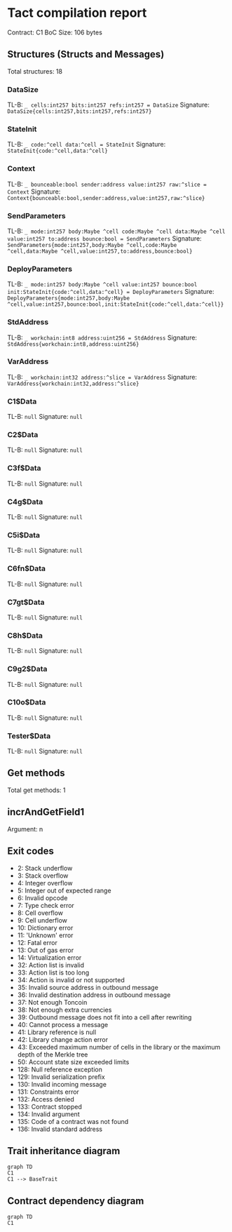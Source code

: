 # Tact compilation report

Contract: C1
BoC Size: 106 bytes

## Structures (Structs and Messages)

Total structures: 18

### DataSize

TL-B: `_ cells:int257 bits:int257 refs:int257 = DataSize`
Signature: `DataSize{cells:int257,bits:int257,refs:int257}`

### StateInit

TL-B: `_ code:^cell data:^cell = StateInit`
Signature: `StateInit{code:^cell,data:^cell}`

### Context

TL-B: `_ bounceable:bool sender:address value:int257 raw:^slice = Context`
Signature: `Context{bounceable:bool,sender:address,value:int257,raw:^slice}`

### SendParameters

TL-B: `_ mode:int257 body:Maybe ^cell code:Maybe ^cell data:Maybe ^cell value:int257 to:address bounce:bool = SendParameters`
Signature: `SendParameters{mode:int257,body:Maybe ^cell,code:Maybe ^cell,data:Maybe ^cell,value:int257,to:address,bounce:bool}`

### DeployParameters

TL-B: `_ mode:int257 body:Maybe ^cell value:int257 bounce:bool init:StateInit{code:^cell,data:^cell} = DeployParameters`
Signature: `DeployParameters{mode:int257,body:Maybe ^cell,value:int257,bounce:bool,init:StateInit{code:^cell,data:^cell}}`

### StdAddress

TL-B: `_ workchain:int8 address:uint256 = StdAddress`
Signature: `StdAddress{workchain:int8,address:uint256}`

### VarAddress

TL-B: `_ workchain:int32 address:^slice = VarAddress`
Signature: `VarAddress{workchain:int32,address:^slice}`

### C1$Data

TL-B: `null`
Signature: `null`

### C2$Data

TL-B: `null`
Signature: `null`

### C3f$Data

TL-B: `null`
Signature: `null`

### C4g$Data

TL-B: `null`
Signature: `null`

### C5i$Data

TL-B: `null`
Signature: `null`

### C6fn$Data

TL-B: `null`
Signature: `null`

### C7gt$Data

TL-B: `null`
Signature: `null`

### C8h$Data

TL-B: `null`
Signature: `null`

### C9g2$Data

TL-B: `null`
Signature: `null`

### C10o$Data

TL-B: `null`
Signature: `null`

### Tester$Data

TL-B: `null`
Signature: `null`

## Get methods

Total get methods: 1

## incrAndGetField1

Argument: n

## Exit codes

- 2: Stack underflow
- 3: Stack overflow
- 4: Integer overflow
- 5: Integer out of expected range
- 6: Invalid opcode
- 7: Type check error
- 8: Cell overflow
- 9: Cell underflow
- 10: Dictionary error
- 11: 'Unknown' error
- 12: Fatal error
- 13: Out of gas error
- 14: Virtualization error
- 32: Action list is invalid
- 33: Action list is too long
- 34: Action is invalid or not supported
- 35: Invalid source address in outbound message
- 36: Invalid destination address in outbound message
- 37: Not enough Toncoin
- 38: Not enough extra currencies
- 39: Outbound message does not fit into a cell after rewriting
- 40: Cannot process a message
- 41: Library reference is null
- 42: Library change action error
- 43: Exceeded maximum number of cells in the library or the maximum depth of the Merkle tree
- 50: Account state size exceeded limits
- 128: Null reference exception
- 129: Invalid serialization prefix
- 130: Invalid incoming message
- 131: Constraints error
- 132: Access denied
- 133: Contract stopped
- 134: Invalid argument
- 135: Code of a contract was not found
- 136: Invalid standard address

## Trait inheritance diagram

```mermaid
graph TD
C1
C1 --> BaseTrait
```

## Contract dependency diagram

```mermaid
graph TD
C1
```
